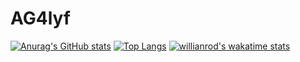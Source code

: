 # AG4lyf

[![Anurag's GitHub stats](https://github-readme-stats.vercel.app/api?username=AG4lyf&count_private=true&show_icons=true&theme=radical)](https://github.com/anuraghazra/github-readme-stats)
[![Top Langs](https://github-readme-stats.vercel.app/api/top-langs/?username=AG4lyf&theme=radical)](https://github.com/anuraghazra/github-readme-stats)
[![willianrod's wakatime stats](https://github-readme-stats.vercel.app/api/wakatime?username=AG4lyf&theme=radical)](https://github.com/anuraghazra/github-readme-stats)
